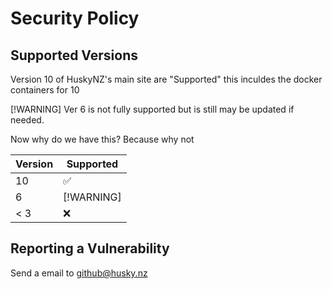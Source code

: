 # Security Policy

## Supported Versions

Version 10 of HuskyNZ's main site are "Supported" this inculdes the docker containers for 10

[!WARNING]
Ver 6 is not fully supported but is still may be updated if needed.

Now why do we have this? Because why not

| Version | Supported          |
| ------- | ------------------ |
| 10  | :white_check_mark: |
| 6   | [!WARNING] |
| < 3   | :x:                |

## Reporting a Vulnerability
Send a email to github@husky.nz
